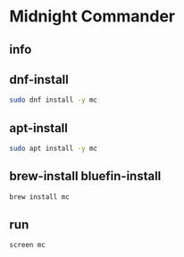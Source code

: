 # Midnight Commander

## info

## dnf-install
```sh
sudo dnf install -y mc
```

## apt-install
```sh
sudo apt install -y mc
```

## brew-install bluefin-install
```sh
brew install mc
```

## run
```sh
screen mc
```
